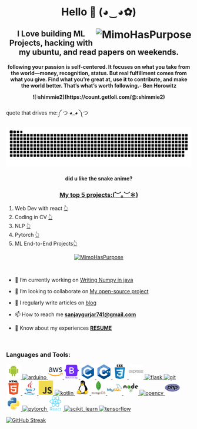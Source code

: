 <h1 align="center">Hello 👋  (◕‿◕✿) <p align="left"> <img src="https://komarev.com/ghpvc/?username=MimoHasPurpose&label=Profile%20views&color=0e75b6&style=flat" alt="MimoHasPurpose" align="right" /> </p></h1>


<h2 align="center"> I Love building ML Projects, hacking with my ubuntu, and read papers on weekends.</h2>

<h4 align="center">

  following your passion is self-centered. It focuses on what you take from the world—money, recognition, status. But real fulfillment comes from what you give. Find what you’re great at, use it to contribute, and make the world better. That’s what’s worth following.- <bold>Ben Horowitz </bold>


<p align="center">
  ![:shimmie2](https://count.getloli.com/@:shimmie2)
</p>



</h4>
<p align="left">quote that drives me:༼ つ ◕_◕ ༽つ</p>

<picture>
  <source media="(prefers-color-scheme: dark)" srcset="https://raw.githubusercontent.com/MimoHasPurpose/MimoHasPurpose/output/github-snake-dark.svg" />
  <source media="(prefers-color-scheme: light)" srcset="https://raw.githubusercontent.com/MimoHasPurpose/MimoHasPurpose/output/github-snake.svg" />
  <img alt="github-snake" src="https://raw.githubusercontent.com/MimoHasPurpose/MimoHasPurpose/output/github-snake.svg" />
</picture>
<h4 align="center"> did u like the snake anime?</h4>



<h3 align="center"><ins>My top 5 projects:(︶｡︶✽)</ins></h3>

1. Web Dev with react [👆](https://github.com/MimoHasPurpose/Web-Dev-React-Continued)<br>
2. Coding in CV [👆](https://github.com/MimoHasPurpose/codingINCV)<br>
3. NLP [👆](https://github.com/MimoHasPurpose/NaturalLangaugeProcessing-Internshala)<br>
4. Pytorch [👆](https://github.com/MimoHasPurpose/pytorch)
5. ML End-to-End Projects[👆](https://github.com/aiAtYourService/MLProjects)






<p align="center"> <a href="https://github.com/ryo-ma/github-profile-trophy"><img src="https://github-profile-trophy.vercel.app/?username=MimoHasPurpose" alt="MimoHasPurpose" /></a> </p>

<p align="left"> <a href="https://twitter.com/" target="blank"><img src="https://img.shields.io/twitter/follow/?logo=twitter&style=for-the-badge" alt="" /></a> </p>






- 🔭 I’m currently working on [Writing Numpy in java](https://github.com/MimoHasPurpose/JavaProjects)

- 👯 I’m looking to collaborate on [My open-source project](https://github.com/MimoHasPurpose?tab=repositories)

- 📝 I regularly write articles on [blog]([https://github.com/MimoHasPurpose/notes-from-the-underground)


- 📫 How to reach me **sanjaygurjar741@gmail.com**

- 📄 Know about my experiences [**RESUME**](https://docs.google.com/document/d/1cQE5IAtot-5I48RaXzjkgQCx6We3E3JF_KXvgBWjdFY/edit?tab=t.0)

<br>


<h3 align="left">Languages and Tools:</h3>
<p align="left"> <a href="https://developer.android.com" target="_blank" rel="noreferrer"> <img src="https://raw.githubusercontent.com/devicons/devicon/master/icons/android/android-original-wordmark.svg" alt="android" width="40" height="40"/> </a> <a href="https://www.arduino.cc/" target="_blank" rel="noreferrer"> <img src="https://cdn.worldvectorlogo.com/logos/arduino-1.svg" alt="arduino" width="40" height="40"/> </a> <a href="https://aws.amazon.com" target="_blank" rel="noreferrer"> <img src="https://raw.githubusercontent.com/devicons/devicon/master/icons/amazonwebservices/amazonwebservices-original-wordmark.svg" alt="aws" width="40" height="40"/> </a> <a href="https://getbootstrap.com" target="_blank" rel="noreferrer"> <img src="https://raw.githubusercontent.com/devicons/devicon/master/icons/bootstrap/bootstrap-plain-wordmark.svg" alt="bootstrap" width="40" height="40"/> </a> <a href="https://www.cprogramming.com/" target="_blank" rel="noreferrer"> <img src="https://raw.githubusercontent.com/devicons/devicon/master/icons/c/c-original.svg" alt="c" width="40" height="40"/> </a> <a href="https://www.w3schools.com/cpp/" target="_blank" rel="noreferrer"> <img src="https://raw.githubusercontent.com/devicons/devicon/master/icons/cplusplus/cplusplus-original.svg" alt="cplusplus" width="40" height="40"/> </a> <a href="https://www.w3schools.com/css/" target="_blank" rel="noreferrer"> <img src="https://raw.githubusercontent.com/devicons/devicon/master/icons/css3/css3-original-wordmark.svg" alt="css3" width="40" height="40"/> </a> <a href="https://expressjs.com" target="_blank" rel="noreferrer"> <img src="https://raw.githubusercontent.com/devicons/devicon/master/icons/express/express-original-wordmark.svg" alt="express" width="40" height="40"/> </a> <a href="https://flask.palletsprojects.com/" target="_blank" rel="noreferrer"> <img src="https://www.vectorlogo.zone/logos/pocoo_flask/pocoo_flask-icon.svg" alt="flask" width="40" height="40"/> </a> <a href="https://git-scm.com/" target="_blank" rel="noreferrer"> <img src="https://www.vectorlogo.zone/logos/git-scm/git-scm-icon.svg" alt="git" width="40" height="40"/> </a> <a href="https://www.w3.org/html/" target="_blank" rel="noreferrer"> <img src="https://raw.githubusercontent.com/devicons/devicon/master/icons/html5/html5-original-wordmark.svg" alt="html5" width="40" height="40"/> </a> <a href="https://www.java.com" target="_blank" rel="noreferrer"> <img src="https://raw.githubusercontent.com/devicons/devicon/master/icons/java/java-original.svg" alt="java" width="40" height="40"/> </a> <a href="https://developer.mozilla.org/en-US/docs/Web/JavaScript" target="_blank" rel="noreferrer"> <img src="https://raw.githubusercontent.com/devicons/devicon/master/icons/javascript/javascript-original.svg" alt="javascript" width="40" height="40"/> </a> <a href="https://kotlinlang.org" target="_blank" rel="noreferrer"> <img src="https://www.vectorlogo.zone/logos/kotlinlang/kotlinlang-icon.svg" alt="kotlin" width="40" height="40"/> </a> <a href="https://www.linux.org/" target="_blank" rel="noreferrer"> <img src="https://raw.githubusercontent.com/devicons/devicon/master/icons/linux/linux-original.svg" alt="linux" width="40" height="40"/> </a> <a href="https://www.mongodb.com/" target="_blank" rel="noreferrer"> <img src="https://raw.githubusercontent.com/devicons/devicon/master/icons/mongodb/mongodb-original-wordmark.svg" alt="mongodb" width="40" height="40"/> </a> <a href="https://www.mysql.com/" target="_blank" rel="noreferrer"> <img src="https://raw.githubusercontent.com/devicons/devicon/master/icons/mysql/mysql-original-wordmark.svg" alt="mysql" width="40" height="40"/> </a> <a href="https://nodejs.org" target="_blank" rel="noreferrer"> <img src="https://raw.githubusercontent.com/devicons/devicon/master/icons/nodejs/nodejs-original-wordmark.svg" alt="nodejs" width="40" height="40"/> </a> <a href="https://opencv.org/" target="_blank" rel="noreferrer"> <img src="https://www.vectorlogo.zone/logos/opencv/opencv-icon.svg" alt="opencv" width="40" height="40"/> </a> <a href="https://www.php.net" target="_blank" rel="noreferrer"> <img src="https://raw.githubusercontent.com/devicons/devicon/master/icons/php/php-original.svg" alt="php" width="40" height="40"/> </a> <a href="https://www.python.org" target="_blank" rel="noreferrer"> <img src="https://raw.githubusercontent.com/devicons/devicon/master/icons/python/python-original.svg" alt="python" width="40" height="40"/> </a> <a href="https://pytorch.org/" target="_blank" rel="noreferrer"> <img src="https://www.vectorlogo.zone/logos/pytorch/pytorch-icon.svg" alt="pytorch" width="40" height="40"/> </a> <a href="https://reactjs.org/" target="_blank" rel="noreferrer"> <img src="https://raw.githubusercontent.com/devicons/devicon/master/icons/react/react-original-wordmark.svg" alt="react" width="40" height="40"/> </a> <a href="https://scikit-learn.org/" target="_blank" rel="noreferrer"> <img src="https://upload.wikimedia.org/wikipedia/commons/0/05/Scikit_learn_logo_small.svg" alt="scikit_learn" width="40" height="40"/> </a> <a href="https://www.tensorflow.org" target="_blank" rel="noreferrer"> <img src="https://www.vectorlogo.zone/logos/tensorflow/tensorflow-icon.svg" alt="tensorflow" width="40" height="40"/> </a> </p>

[![GitHub Streak](https://streak-stats.demolab.com/?user=MimoHasPurpose&currStreakNum=2FD3EB&fire=pink&sideLabels=F00&date_format=[Y.]n.j)](https://git.io/streak-stats)
